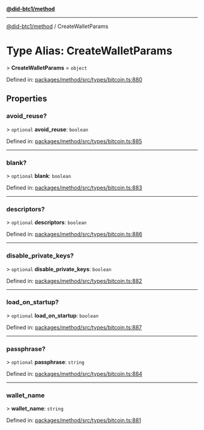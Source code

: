 [**@did-btc1/method**](../README.md)

***

[@did-btc1/method](../globals.md) / CreateWalletParams

# Type Alias: CreateWalletParams

&gt; **CreateWalletParams** = `object`

Defined in: [packages/method/src/types/bitcoin.ts:880](https://github.com/dcdpr/did-btc1-js/blob/4ab6f9915d95beed9bc633644c9db1539395f512/packages/method/src/types/bitcoin.ts#L880)

## Properties

### avoid\_reuse?

&gt; `optional` **avoid\_reuse**: `boolean`

Defined in: [packages/method/src/types/bitcoin.ts:885](https://github.com/dcdpr/did-btc1-js/blob/4ab6f9915d95beed9bc633644c9db1539395f512/packages/method/src/types/bitcoin.ts#L885)

***

### blank?

&gt; `optional` **blank**: `boolean`

Defined in: [packages/method/src/types/bitcoin.ts:883](https://github.com/dcdpr/did-btc1-js/blob/4ab6f9915d95beed9bc633644c9db1539395f512/packages/method/src/types/bitcoin.ts#L883)

***

### descriptors?

&gt; `optional` **descriptors**: `boolean`

Defined in: [packages/method/src/types/bitcoin.ts:886](https://github.com/dcdpr/did-btc1-js/blob/4ab6f9915d95beed9bc633644c9db1539395f512/packages/method/src/types/bitcoin.ts#L886)

***

### disable\_private\_keys?

&gt; `optional` **disable\_private\_keys**: `boolean`

Defined in: [packages/method/src/types/bitcoin.ts:882](https://github.com/dcdpr/did-btc1-js/blob/4ab6f9915d95beed9bc633644c9db1539395f512/packages/method/src/types/bitcoin.ts#L882)

***

### load\_on\_startup?

&gt; `optional` **load\_on\_startup**: `boolean`

Defined in: [packages/method/src/types/bitcoin.ts:887](https://github.com/dcdpr/did-btc1-js/blob/4ab6f9915d95beed9bc633644c9db1539395f512/packages/method/src/types/bitcoin.ts#L887)

***

### passphrase?

&gt; `optional` **passphrase**: `string`

Defined in: [packages/method/src/types/bitcoin.ts:884](https://github.com/dcdpr/did-btc1-js/blob/4ab6f9915d95beed9bc633644c9db1539395f512/packages/method/src/types/bitcoin.ts#L884)

***

### wallet\_name

&gt; **wallet\_name**: `string`

Defined in: [packages/method/src/types/bitcoin.ts:881](https://github.com/dcdpr/did-btc1-js/blob/4ab6f9915d95beed9bc633644c9db1539395f512/packages/method/src/types/bitcoin.ts#L881)
